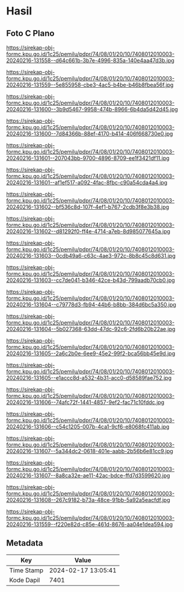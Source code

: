 # Hasil

## Foto C Plano

https://sirekap-obj-formc.kpu.go.id/1c25/pemilu/pdpr/74/08/01/20/10/7408012010003-20240216-131558--d64c661b-3b7e-4996-835a-140e4aa47d3b.jpg

https://sirekap-obj-formc.kpu.go.id/1c25/pemilu/pdpr/74/08/01/20/10/7408012010003-20240216-131559--5e855958-cbe3-4ac5-b4be-b46b8fbea56f.jpg

https://sirekap-obj-formc.kpu.go.id/1c25/pemilu/pdpr/74/08/01/20/10/7408012010003-20240216-131600--3b9d5467-9958-474b-8966-6b4da5d42d45.jpg

https://sirekap-obj-formc.kpu.go.id/1c25/pemilu/pdpr/74/08/01/20/10/7408012010003-20240216-131600--7d84366b-88ef-4170-b414-406f668730e0.jpg

https://sirekap-obj-formc.kpu.go.id/1c25/pemilu/pdpr/74/08/01/20/10/7408012010003-20240216-131601--207043bb-9700-4896-8709-ee1f3421df11.jpg

https://sirekap-obj-formc.kpu.go.id/1c25/pemilu/pdpr/74/08/01/20/10/7408012010003-20240216-131601--af1ef517-a092-4fac-8fbc-c90a54cda4a4.jpg

https://sirekap-obj-formc.kpu.go.id/1c25/pemilu/pdpr/74/08/01/20/10/7408012010003-20240216-131602--bf536c8d-107f-4ef1-b767-2cdb3f8e3b38.jpg

https://sirekap-obj-formc.kpu.go.id/1c25/pemilu/pdpr/74/08/01/20/10/7408012010003-20240216-131602--d81292f0-ff4e-4714-a7eb-8d985077645a.jpg

https://sirekap-obj-formc.kpu.go.id/1c25/pemilu/pdpr/74/08/01/20/10/7408012010003-20240216-131603--0cdb49a6-c63c-4ae3-972c-8b8c45c8d631.jpg

https://sirekap-obj-formc.kpu.go.id/1c25/pemilu/pdpr/74/08/01/20/10/7408012010003-20240216-131603--cc7de041-b346-42ce-b43d-799aadb70cb0.jpg

https://sirekap-obj-formc.kpu.go.id/1c25/pemilu/pdpr/74/08/01/20/10/7408012010003-20240216-131604--c79778d3-fb94-44b6-b8bb-384d6bc5a350.jpg

https://sirekap-obj-formc.kpu.go.id/1c25/pemilu/pdpr/74/08/01/20/10/7408012010003-20240216-131604--5b027368-63dd-47dc-92c6-2fd6b20b22ae.jpg

https://sirekap-obj-formc.kpu.go.id/1c25/pemilu/pdpr/74/08/01/20/10/7408012010003-20240216-131605--2a6c2b0e-6ee9-45e2-99f2-bca56bb45e9d.jpg

https://sirekap-obj-formc.kpu.go.id/1c25/pemilu/pdpr/74/08/01/20/10/7408012010003-20240216-131605--e1accc8d-a532-4b31-acc0-d58589fae752.jpg

https://sirekap-obj-formc.kpu.go.id/1c25/pemilu/pdpr/74/08/01/20/10/7408012010003-20240216-131606--74afc72f-1441-4857-9ef2-fac71c10fddc.jpg

https://sirekap-obj-formc.kpu.go.id/1c25/pemilu/pdpr/74/08/01/20/10/7408012010003-20240216-131606--c54c1205-007b-4ca1-9cf6-e8068fc411ab.jpg

https://sirekap-obj-formc.kpu.go.id/1c25/pemilu/pdpr/74/08/01/20/10/7408012010003-20240216-131607--5a344dc2-0618-401e-aabb-2b56b6e81cc9.jpg

https://sirekap-obj-formc.kpu.go.id/1c25/pemilu/pdpr/74/08/01/20/10/7408012010003-20240216-131607--8a8ca32e-ae11-42ac-bdce-ffd7d3599620.jpg

https://sirekap-obj-formc.kpu.go.id/1c25/pemilu/pdpr/74/08/01/20/10/7408012010003-20240216-131608--267c9182-b73a-48ce-91bb-5a92a5eacfdf.jpg

https://sirekap-obj-formc.kpu.go.id/1c25/pemilu/pdpr/74/08/01/20/10/7408012010003-20240216-131559--f220e82d-c85e-461d-8676-aa04e1dea594.jpg


## Metadata

| Key        | Value               |
| ---------- | ------------------- |
| Time Stamp | 2024-02-17 13:05:41 |
| Kode Dapil | 7401                |



